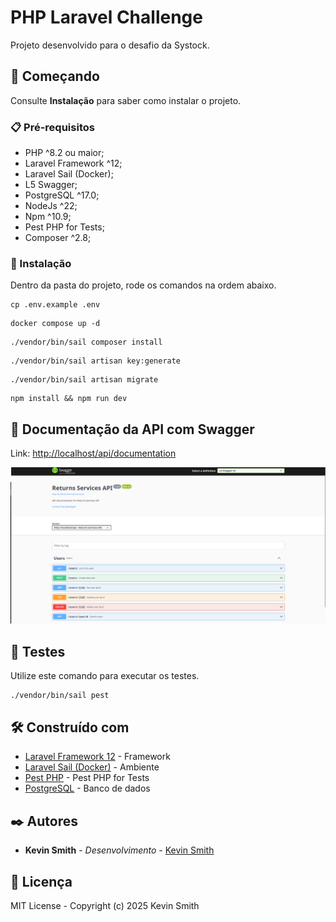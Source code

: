 # PHP Laravel Challenge

Projeto desenvolvido para o desafio da Systock.

## 🚀 Começando

Consulte **Instalação** para saber como instalar o projeto.

### 📋 Pré-requisitos

- PHP ^8.2 ou maior;
- Laravel Framework ^12;
- Laravel Sail (Docker);
- L5 Swagger;
- PostgreSQL ^17.0;
- NodeJs ^22;
- Npm ^10.9;
- Pest PHP for Tests;
- Composer ^2.8;

### 🔧 Instalação

Dentro da pasta do projeto, rode os comandos na ordem abaixo.

```
cp .env.example .env
```

```
docker compose up -d
```

```
./vendor/bin/sail composer install
```

```
./vendor/bin/sail artisan key:generate
```

```
./vendor/bin/sail artisan migrate
```

```
npm install && npm run dev
```

## 📝 Documentação da API com Swagger

Link: [http://localhost/api/documentation](http://localhost/api/documentation)


<img src="./public/swagger.png" alt="Swagger">

## 🧪 Testes

Utilize este comando para executar os testes.

```
./vendor/bin/sail pest
```

## 🛠️ Construído com

- [Laravel Framework 12](https://laravel.com/) - Framework
- [Laravel Sail (Docker)](https://laravel.com/docs/12.x/sail) - Ambiente
- [Pest PHP](https://pestphp.com/docs/plugins/laravel) - Pest PHP for Tests
- [PostgreSQL](https://www.postgresql.org/) - Banco de dados

## ✒️ Autores

- **Kevin Smith** - _Desenvolvimento_ - [Kevin Smith](https://github.com/kevinsmitth)

## 📝 Licença

MIT License - Copyright (c) 2025 Kevin Smith
